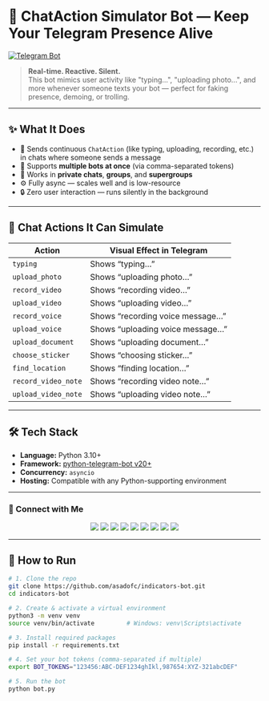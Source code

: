 # 🤖 ChatAction Simulator Bot — Keep Your Telegram Presence Alive  
[![Telegram Bot](https://img.shields.io/badge/Launch%20Bot-@WorkGlows-2CA5E0?logo=telegram&style=for-the-badge)](https://t.me/WorkGlows)
> **Real-time. Reactive. Silent.**  
> This bot mimics user activity like "typing...", "uploading photo...", and more whenever someone texts your bot — perfect for faking presence, demoing, or trolling.

---

## ✨ What It Does

- 🔄 Sends continuous `ChatAction` (like typing, uploading, recording, etc.) in chats where someone sends a message  
- 🤹 Supports **multiple bots at once** (via comma-separated tokens)  
- 🧠 Works in **private chats**, **groups**, and **supergroups**  
- ⚙️ Fully async — scales well and is low-resource  
- 🔒 Zero user interaction — runs silently in the background  

---

## 💬 Chat Actions It Can Simulate

| Action               | Visual Effect in Telegram         |
|----------------------|-----------------------------------|
| `typing`             | Shows “typing…”                   |
| `upload_photo`       | Shows “uploading photo…”          |
| `record_video`       | Shows “recording video…”          |
| `upload_video`       | Shows “uploading video…”          |
| `record_voice`       | Shows “recording voice message…”  |
| `upload_voice`       | Shows “uploading voice message…”  |
| `upload_document`    | Shows “uploading document…”       |
| `choose_sticker`     | Shows “choosing sticker…”         |
| `find_location`      | Shows “finding location…”         |
| `record_video_note`  | Shows “recording video note…”     |
| `upload_video_note`  | Shows “uploading video note…”     |

---

## 🛠️ Tech Stack

- **Language:** Python 3.10+  
- **Framework:** [python-telegram-bot v20+](https://github.com/python-telegram-bot/python-telegram-bot)  
- **Concurrency:** `asyncio`  
- **Hosting:** Compatible with any Python-supporting environment  

---

### 💌 Connect with Me

<p align="center">
  <a href="https://t.me/asad_ofc"><img src="https://img.shields.io/badge/Telegram-2CA5E0?style=for-the-badge&logo=telegram&logoColor=white" /></a>
  <a href="mailto:mr.asadul.islam00@gmail.com"><img src="https://img.shields.io/badge/Gmail-D14836?style=for-the-badge&logo=gmail&logoColor=white" /></a>
  <a href="https://youtube.com/@asad_ofc"><img src="https://img.shields.io/badge/YouTube-FF0000?style=for-the-badge&logo=youtube&logoColor=white" /></a>
  <a href="https://instagram.com/aasad_ofc"><img src="https://img.shields.io/badge/Instagram-E4405F?style=for-the-badge&logo=instagram&logoColor=white" /></a>
  <a href="https://tiktok.com/@asad_ofc"><img src="https://img.shields.io/badge/TikTok-000000?style=for-the-badge&logo=tiktok&logoColor=white" /></a>
  <a href="https://x.com/asad_ofc"><img src="https://img.shields.io/badge/X-000000?style=for-the-badge&logo=twitter&logoColor=white" /></a>
  <a href="https://facebook.com/aasad.ofc"><img src="https://img.shields.io/badge/Facebook-1877F2?style=for-the-badge&logo=facebook&logoColor=white" /></a>
  <a href="https://www.threads.net/@aasad_ofc"><img src="https://img.shields.io/badge/Threads-000000?style=for-the-badge&logo=threads&logoColor=white" /></a>
  <a href="https://discord.com/users/1067999831416635473"><img src="https://img.shields.io/badge/Discord-asad__ofc-5865F2?style=for-the-badge&logo=discord&logoColor=white" /></a>
</p>

---

## 🚀 How to Run

```bash
# 1. Clone the repo
git clone https://github.com/asadofc/indicators-bot.git
cd indicators-bot

# 2. Create & activate a virtual environment
python3 -m venv venv
source venv/bin/activate         # Windows: venv\Scripts\activate

# 3. Install required packages
pip install -r requirements.txt

# 4. Set your bot tokens (comma-separated if multiple)
export BOT_TOKENS="123456:ABC-DEF1234ghIkl,987654:XYZ-321abcDEF"

# 5. Run the bot
python bot.py
